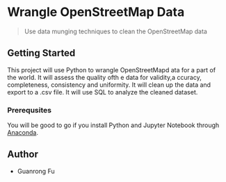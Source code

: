 # Wrangle OpenStreetMap Data

> Use data munging techniques to clean the OpenStreetMap data

## Getting Started

This project will use Python to wrangle OpenStreetMapd ata for a part of the world. It will assess the quality ofth e data for validity,a ccuracy, completeness, consistency and uniformity. It will clean up the data and export to a .csv file. It will use SQL to analyze the cleaned dataset.

### Prerequsites

You will be good to go if you install Python and Jupyter Notebook through [Anaconda](https://www.continuum.io/downloads).

## Author 

* Guanrong Fu
